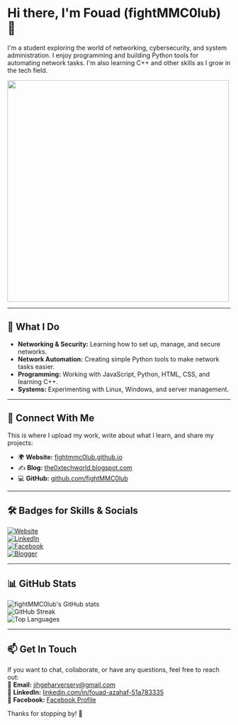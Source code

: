 # Hi there, I'm Fouad (fightMMC0lub) 👋  

I'm a student exploring the world of networking, cybersecurity, and system administration. I enjoy programming and building Python tools for automating network tasks. I'm also learning C++ and other skills as I grow in the tech field.  

<img src="https://media.giphy.com/media/qgQUggAC3Pfv687qPC/giphy.gif" width="500">

---

## 🔧 What I Do  
- **Networking & Security:** Learning how to set up, manage, and secure networks.  
- **Network Automation:** Creating simple Python tools to make network tasks easier.  
- **Programming:** Working with JavaScript, Python, HTML, CSS, and learning C++.  
- **Systems:** Experimenting with Linux, Windows, and server management.  

---

## 📂 Connect With Me  
This is where I upload my work, write about what I learn, and share my projects:  

- 🌍 **Website:** [fightmmc0lub.github.io](https://fightmmc0lub.github.io/)  
- ✍️ **Blog:** [the0xtechworld.blogspot.com](https://the0xtechworld.blogspot.com/)  
- 💻 **GitHub:** [github.com/fightMMC0lub](https://github.com/fightMMC0lub)  

---

## 🛠️ Badges for Skills & Socials  

[![Website](https://img.shields.io/badge/Website-Visit-blue?style=flat-square&logo=google-chrome)](https://fightmmc0lub.github.io/)  
[![LinkedIn](https://img.shields.io/badge/LinkedIn-Connect-blue?style=flat-square&logo=linkedin)](https://www.linkedin.com/in/fouad-azahaf-51a783335)  
[![Facebook](https://img.shields.io/badge/Facebook-Profile-blue?style=flat-square&logo=facebook)](https://www.facebook.com/profile.php?id=100068601822789)  
[![Blogger](https://img.shields.io/badge/Blog-Read-orange?style=flat-square&logo=blogger)](https://the0xtechworld.blogspot.com/)  

---

## 📊 GitHub Stats  
![fightMMC0lub's GitHub stats](https://github-readme-stats.vercel.app/api?username=fightMMC0lub&show_icons=true&theme=dark)  
![GitHub Streak](https://github-readme-streak-stats.herokuapp.com/?user=fightMMC0lub&theme=dark)  
![Top Languages](https://github-readme-stats.vercel.app/api/top-langs/?username=fightMMC0lub&layout=compact&theme=dark)  

---

## 📫 Get In Touch  
If you want to chat, collaborate, or have any questions, feel free to reach out:  
📧 **Email:** [jihgeharverserv@gmail.com](mailto:jihgeharverserv@gmail.com)  
🔗 **LinkedIn:** [linkedin.com/in/fouad-azahaf-51a783335](https://www.linkedin.com/in/fouad-azahaf-51a783335)  
📘 **Facebook:** [Facebook Profile](https://www.facebook.com/profile.php?id=100068601822789)  

Thanks for stopping by! 🚀  
